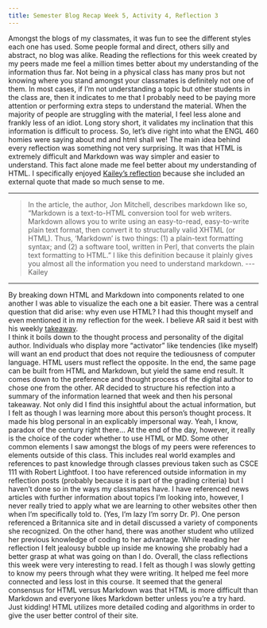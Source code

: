```yaml
---
title: Semester Blog Recap Week 5, Activity 4, Reflection 3
---
```


  Amongst the blogs of my classmates, it was fun to see the different styles each one has used. Some people formal and direct, others silly and abstract, no blog was alike. Reading the reflections for this week created by my peers made me feel a million times better about my understanding of the information thus far. Not being in a physical class has many pros but not knowing where you stand amongst your classmates is definitely not one of them. In most cases, if I’m not understanding a topic but other students in the class are, then it indicates to me that I probably need to be paying more attention or performing extra steps to understand the material. When the majority of people are struggling with the material, I feel less alone and frankly less of an idiot. Long story short, it validates my inclination that this information is difficult to process. So, let’s dive right into what the ENGL 460 homies were saying about md and html shall we!
	The main idea behind every reflection was something not very surprising. It was that HTML is extremely difficult and Markdown was way simpler and easier to understand. This fact alone made me feel better about my understanding of HTML. I specifically enjoyed [Kailey’s reflection](https://kmaclin17.github.io/reflective%20posts/2020/09/18/slug.html) because she included an external quote that made so much sense to me. 

---
>In the article, the author, Jon Mitchell, describes markdown like so, “Markdown is a text-to-HTML conversion tool for web writers. Markdown allows you to write using an 
>easy-to-read, easy-to-write plain text format, then convert it to structurally valid XHTML (or HTML). Thus, ‘Markdown’ is two things: (1) a plain-text formatting syntax; 
>and (2) a software tool, written in Perl, that converts the plain text formatting to HTML.” I like this definition because it plainly gives you almost all the 
>information you need to understand markdown.
>---Kailey 
---

By breaking down HTML and Markdown into components related to one another I was able to visualize the each one a bit easier. 
  There was a central question that did arise: why even use HTML? I had this thought myself and even mentioned it in my reflection for the week. I believe AR said it best with his weekly [takeaway](https://abdrhkhan.github.io/2020/09/18/WeeklyReflection3.html).  
I think it boils down to the thought process and personality of the digital author. Individuals who display more “activator” like tendencies (like myself) will want an end product that does not require the tediousness of computer language. HTML users must reflect the opposite. In the end, the same page can be built from HTML and Markdown, but yield the same end result. It comes down to the preference and thought process of the digital author to chose one from the other.
AR decided to structure his refection into a summary of the information learned that week and then his personal takeaway. Not only did I find this insightful about the actual information, but I felt as though I was learning more about this person’s thought process. It made his blog personal in an explicably impersonal way. Yeah, I know, paradox of the century right there… At the end of the day, however, it really is the choice of the coder whether to use HTML or MD. 
	Some other common elements I saw amongst the blogs of my peers were references to elements outside of this class. This includes real world examples and references to past knowledge through classes previous taken such as CSCE 111 with Robert Lightfoot. I too have referenced outside information in my reflection posts (probably because it is part of the grading criteria) but I haven’t done so in the ways my classmates have. I have referenced news articles with further information about topics I’m looking into, however, I never really tried to apply what we are learning to other websites other then when I’m specifically told to. (Yes, I’m lazy I’m sorry Dr. P). One person referenced a Britannica site and in detail discussed a variety of components she recognized. On the other hand, there was another student who utilized her previous knowledge of coding to her advantage. While reading her reflection I felt jealousy bubble up inside me knowing she probably had a better grasp at what was going on than I do. 
	Overall, the class reflections this week were very interesting to read. I felt as though I was slowly getting to know my peers through what they were writing. It helped me feel more connected and less lost in this course. It seemed that the general consensus for HTML versus Markdown was that HTML is more difficult than Markdown and everyone likes Markdown better unless you’re a try hard. Just kidding! HTML utilizes more detailed coding and algorithms in order to give the user better control of their site. 

